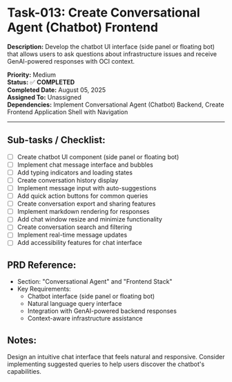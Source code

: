 # Task-013: Create Conversational Agent (Chatbot) Frontend

**Description:**
Develop the chatbot UI interface (side panel or floating bot) that allows users to ask questions about infrastructure issues and receive GenAI-powered responses with OCI context.

**Priority:** Medium  
**Status:** ✅ **COMPLETED**  
**Completed Date:** August 05, 2025  
**Assigned To:** Unassigned  
**Dependencies:** Implement Conversational Agent (Chatbot) Backend, Create Frontend Application Shell with Navigation

---

## Sub-tasks / Checklist:
- [ ] Create chatbot UI component (side panel or floating bot)
- [ ] Implement chat message interface and bubbles
- [ ] Add typing indicators and loading states
- [ ] Create conversation history display
- [ ] Implement message input with auto-suggestions
- [ ] Add quick action buttons for common queries
- [ ] Create conversation export and sharing features
- [ ] Implement markdown rendering for responses
- [ ] Add chat window resize and minimize functionality
- [ ] Create conversation search and filtering
- [ ] Implement real-time message updates
- [ ] Add accessibility features for chat interface

## PRD Reference:
* Section: "Conversational Agent" and "Frontend Stack"
* Key Requirements:
    * Chatbot interface (side panel or floating bot)
    * Natural language query interface
    * Integration with GenAI-powered backend responses
    * Context-aware infrastructure assistance

## Notes:
Design an intuitive chat interface that feels natural and responsive. Consider implementing suggested queries to help users discover the chatbot's capabilities. 